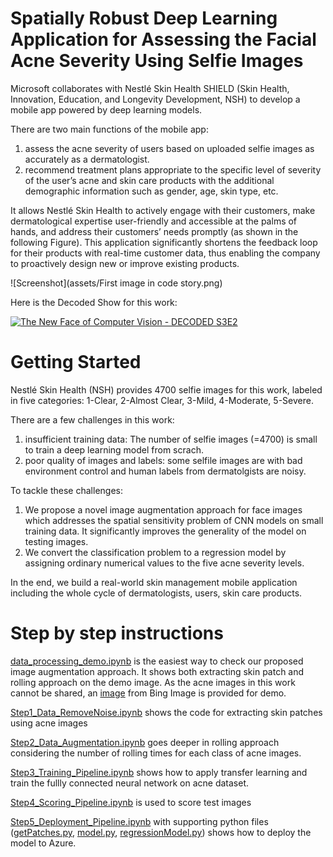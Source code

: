 # Spatially Robust Deep Learning Application for Assessing the Facial Acne Severity Using Selfie Images


Microsoft collaborates with Nestlé Skin Health SHIELD (Skin Health, Innovation, Education, and Longevity Development, NSH) to develop a mobile app powered by deep learning models. 

There are two main functions of the mobile app: 
1) assess the acne severity of users based on uploaded selfie images as accurately as a dermatologist. 
2) recommend treatment plans appropriate to the specific level of severity of the user’s acne and  skin care products with the additional demographic information such as gender, age, skin type, etc.  

It allows Nestlé Skin Health to actively engage with their customers, make dermatological expertise user-friendly and accessible at the palms of hands, and address their customers’ needs promptly (as shown in the following Figure). This application significantly shortens the feedback loop for their products with real-time customer data, thus enabling the company to proactively design new or improve existing products.

![Screenshot](assets/First image in code story.png)


Here is the Decoded Show for this work:

[![The New Face of Computer Vision - DECODED S3E2](https://img.youtube.com/vi/7tqJsms0viI/0.jpg)](https://www.youtube.com/watch?v=7tqJsms0viI "The New Face of Computer Vision - DECODED S3E2")

# Getting Started

Nestlé Skin Health (NSH) provides 4700 selfie images for this work, labeled in five categories: 1-Clear, 2-Almost Clear, 3-Mild, 4-Moderate, 5-Severe. 

There are a few challenges in this work:

1) insufficient training data: The number of selfie images (=4700) is small to train a deep learning model from scrach.
2) poor quality of images and labels: some selfile images are with bad environment control and human labels from dermatolgists are noisy. 

To tackle these challenges:

1)	We propose a novel image augmentation approach for face images which addresses the spatial sensitivity problem of CNN models on small training data. It significantly improves the generality of the model on testing images. 
2) We convert the classification problem to a regression model by assigning ordinary numerical values to the five acne severity levels.

In the end, we build a real-world skin management mobile application including the whole cycle of dermatologists, users, skin care products. 

# Step by step instructions

[data_processing_demo.ipynb](notebooks/data_processing_demo.ipynb) is the easiest way to check our proposed image augmentation approach. It shows both extracting skin patch and rolling approach on the demo image. As the acne images in this work cannot be shared, an [image](data/demo_images/Barack-Obama-Wallpaper.jpg) from Bing Image is provided for demo.

[Step1_Data_RemoveNoise.ipynb](notebooks/Step1_Data_RemoveNoise.ipynb) shows the code for extracting skin patches using acne images

[Step2_Data_Augmentation.ipynb](notebooks/Step2_Data_Augmentation.ipynb) goes deeper in rolling approach considering the number of rolling times for each class of acne images. 

[Step3_Training_Pipeline.ipynb](notebooks/Step3_Training_Pipeline.ipynb) shows how to apply transfer learning and train the fullly connected neural network on acne dataset.

[Step4_Scoring_Pipeline.ipynb](notebooks/Step4_Scoring_Pipeline.ipynb) is used to score test images

[Step5_Deployment_Pipeline.ipynb](notebooks/Step5_Deployment_Pipeline.ipynb) with supporting python files ([getPatches.py](notebooks/getPatches.py), [model.py](notebooks/model.py), [regressionModel.py](regressionModel.py)) shows how to deploy the model to Azure. 
